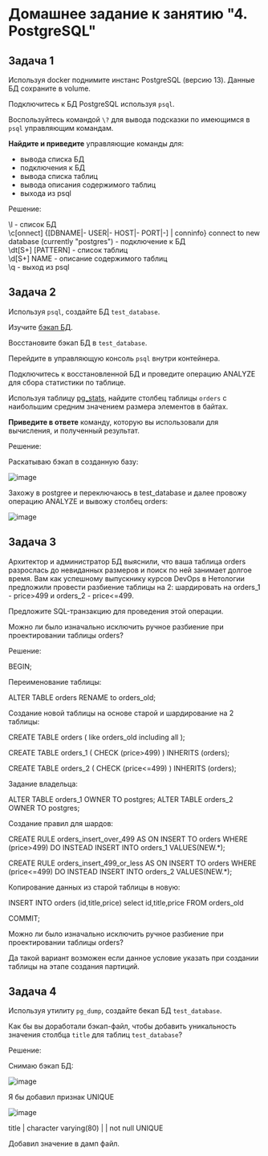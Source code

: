 # Домашнее задание к занятию "4. PostgreSQL"

## Задача 1

Используя docker поднимите инстанс PostgreSQL (версию 13). Данные БД сохраните в volume.

Подключитесь к БД PostgreSQL используя `psql`.

Воспользуйтесь командой `\?` для вывода подсказки по имеющимся в `psql` управляющим командам.

**Найдите и приведите** управляющие команды для:
- вывода списка БД
- подключения к БД
- вывода списка таблиц
- вывода описания содержимого таблиц
- выхода из psql

Решение:

\l - список БД \
\c[onnect] {[DBNAME|- USER|- HOST|- PORT|-] | conninfo} connect to new database (currently "postgres") - подключение к БД \
\dt[S+] [PATTERN] - список таблиц \
\d[S+]  NAME - описание содержимого таблиц \
\q - выход из psql


## Задача 2

Используя `psql`, создайте БД `test_database`.

Изучите [бэкап БД](https://github.com/netology-code/virt-homeworks/tree/virt-11/06-db-04-postgresql/test_data).

Восстановите бэкап БД в `test_database`.

Перейдите в управляющую консоль `psql` внутри контейнера.

Подключитесь к восстановленной БД и проведите операцию ANALYZE для сбора статистики по таблице.

Используя таблицу [pg_stats](https://postgrespro.ru/docs/postgresql/12/view-pg-stats), найдите столбец таблицы `orders` 
с наибольшим средним значением размера элементов в байтах.

**Приведите в ответе** команду, которую вы использовали для вычисления, и полученный результат.

Решение:

Раскатываю бэкап в созданную базу:

![image](https://user-images.githubusercontent.com/92155007/221566350-1060488a-66ed-43b6-84f7-b62dd2cd63a0.png)

Захожу в postgree и переключаюсь в test_database и далее провожу операцию ANALYZE и вывожу столбец orders:

![image](https://user-images.githubusercontent.com/92155007/221566884-2ae76864-ac77-4779-9d1d-1620fece9cde.png)

## Задача 3

Архитектор и администратор БД выяснили, что ваша таблица orders разрослась до невиданных размеров и
поиск по ней занимает долгое время. Вам как успешному выпускнику курсов DevOps в Нетологии предложили
провести разбиение таблицы на 2: шардировать на orders_1 - price>499 и orders_2 - price<=499.

Предложите SQL-транзакцию для проведения этой операции.

Можно ли было изначально исключить ручное разбиение при проектировании таблицы orders?

Решение:

BEGIN;

 Переименование таблицы:

 ALTER TABLE orders RENAME to orders_old;

 Создание новой таблицы на основе старой и шардирование на 2 таблицы:

 CREATE TABLE orders (
   like orders_old 
   including all
 );

 CREATE TABLE orders_1 (
     CHECK (price>499)
 ) INHERITS (orders);

 CREATE TABLE orders_2 (
     CHECK (price<=499)
 ) INHERITS (orders);

 Задание владельца:

 ALTER TABLE orders_1 OWNER TO postgres;
 ALTER TABLE orders_2 OWNER TO postgres;

 Создание правил для шардов:

 CREATE RULE orders_insert_over_499 AS ON INSERT TO orders
 WHERE (price>499)
 DO INSTEAD INSERT INTO orders_1 VALUES(NEW.*);

 CREATE RULE orders_insert_499_or_less AS ON INSERT TO orders
 WHERE (price<=499)
 DO INSTEAD INSERT INTO orders_2 VALUES(NEW.*);

 Копирование данных из старой таблицы в новую:

 INSERT INTO orders (id,title,price) select id,title,price FROM orders_old

COMMIT;

Можно ли было изначально исключить ручное разбиение при проектировании таблицы orders?

Да такой вариант возможен если данное условие указать при создании таблицы на этапе создания партиций.


## Задача 4

Используя утилиту `pg_dump`, создайте бекап БД `test_database`.

Как бы вы доработали бэкап-файл, чтобы добавить уникальность значения столбца `title` для таблиц `test_database`?

Решение:

Снимаю бэкап БД:

![image](https://user-images.githubusercontent.com/92155007/221570581-ddcbc875-b4bb-4c9d-94aa-ae472ff499f7.png)


Я бы добавил признак UNIQUE

![image](https://user-images.githubusercontent.com/92155007/221568898-9a11fbbd-d2e7-4234-ba9e-59f45c7ff405.png)

title  | character varying(80) |           | not null UNIQUE

Добавил значение в дамп файл.


